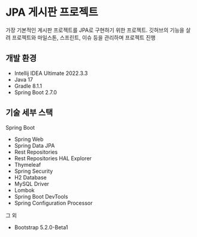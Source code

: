 # JPA 게시판 프로젝트
가장 기본적인 게시판 프로젝트를 JPA로 구현하기 위한 프로젝트.
깃허브의 기능을 살려 프로젝트와 마일스톤, 스프린트, 이슈 등을 관리하며 프로젝트 진행

## 개발 환경
- Intellij IDEA Ultimate 2022.3.3
- Java 17
- Gradle 8.1.1
- Spring Boot 2.7.0

## 기술 세부 스택
Spring Boot

- Spring Web
- Spring Data JPA
- Rest Repositories
- Rest Repositories HAL Explorer
- Thymeleaf
- Spring Security
- H2 Database
- MySQL Driver
- Lombok
- Spring Boot DevTools
- Spring Configuration Processor

그 외

- Bootstrap 5.2.0-Beta1
